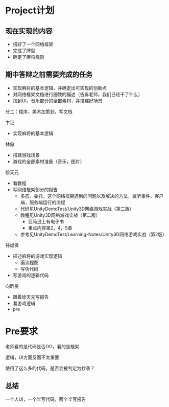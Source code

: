 # Project计划

## 现在实现的内容

- 搭好了一个网络框架
- 完成了牌型
- 确定了麻将规则

## 期中答辩之前需要完成的任务

- 实现麻将的基本逻辑，并确定出可实现的创新点
- 对网络框架文档进行细致的描述（告诉老师，我们已经干了什么）
- 找到UI，音乐部分的全部素材，并搭建好场景

分工：程序，美术加策划，写文档

卞证

- 实现麻将的基本逻辑

林傲

- 搭建游戏场景
- 游戏的全部素材准备（音乐，图片）

徐天元

- 看教程
- 写网络框架部分的报告
  - 多态，委托，这个网络框架遇到的问题以及解决的方法，监听事件，客户端，服务端运行的流程
  - 代码见UnityDemoTest/Unity3D网络游戏实战（第二版）
  - 教程见Unity3D网络游戏实战（第二版）
    - 亚马逊上有电子书
    - 重点内容第2，4，5章
  - 参考见UnityDemoTest/Learning-Notes/Unity3D网络游戏实战（第2版）

孙斌贤

- 描述麻将的游戏实现逻辑
  - 画流程图
  - 写伪代码
- 写游戏的逻辑代码

向昕昊

- 跟着徐天元写报告
- 看游戏逻辑
- pre

# Pre要求

老师看的是代码是否OO，看的是框架

逻辑，UI方面反而不太重要

使用了这么多的代码，是否会被判定为抄袭？

## 总结

一个人UI，一个半写代码，两个半写报告